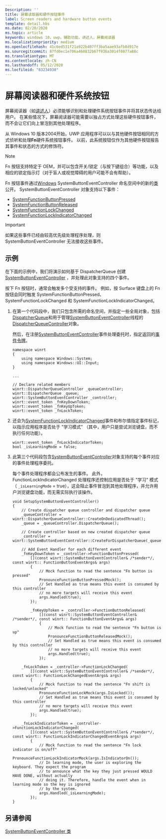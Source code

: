 ```yaml
---
Description: ''
title: 屏幕读取器和硬件按钮事件
label: Screen readers and hardware button events
template: detail.hbs
ms.date: 02/20/2020
ms.topic: article
keywords: windows 10，uwp，辅助功能，讲述人，屏幕阅读器
ms.localizationpriority: medium
ms.openlocfilehash: 41c6ed531f21a922b407ff3ba5aae93afb8d917e
ms.sourcegitcommit: 87fd0ec1e706a460832b67f936a3014f0877a88c
ms.translationtype: MT
ms.contentlocale: zh-CN
ms.lasthandoff: 05/12/2020
ms.locfileid: "83234930"
---
```

# <a name="screen-readers-and-hardware-system-buttons"></a>屏幕阅读器和硬件系统按钮

屏幕阅读器（如[讲述人](https://support.microsoft.com/help/22798/windows-10-complete-guide-to-narrator)）必须能够识别和处理硬件系统按钮事件并将其状态传达给用户。 在某些情况下，屏幕阅读器可能需要以独占方式处理这些硬件按钮事件，而不会让它们向上冒泡到其他处理程序。

从 Windows 10 版本2004开始，UWP 应用程序可以以与其他硬件按钮相同的方式侦听和处理**Fn**硬件系统按钮事件。 以前，此系统按钮仅作为其他硬件按钮报告其事件和状态的方式的修饰符。

> [!NOTE]
> Fn 按钮支持特定于 OEM，并可以包含开关/锁定（与按下键组合）等功能，以及相应的锁定指示灯（对于盲人或视觉障碍的用户可能不会有帮助）。

Fn 按钮事件通过[Windows](/uwp/api/windows.ui.input) SystemButtonEventController 命名空间中的新的[类](/uwp/api/windows.ui.input.systembuttoneventcontroller)公开。 SystemButtonEventController 对象支持以下事件：

- [SystemFunctionButtonPressed](/uwp/api/windows.ui.input.systembuttoneventcontroller.systemfunctionbuttonpressed)
- [SystemFunctionButtonReleased](/uwp/api/windows.ui.input.systembuttoneventcontroller.systemfunctionbuttonreleased)
- [SystemFunctionLockChanged](/uwp/api/windows.ui.input.systembuttoneventcontroller.systemfunctionlockchanged)
- [SystemFunctionLockIndicatorChanged](/uwp/api/windows.ui.input.systembuttoneventcontroller.systemfunctionlockindicatorchanged)

> [!Important]
> 如果这些事件已经由较高优先级处理程序处理，则 SystemButtonEventController 无法接收这些事件。

## <a name="examples"></a>示例

在下面的示例中，我们将演示如何基于 DispatcherQueue 创建[SystemButtonEventController](/uwp/api/windows.ui.input.systembuttoneventcontroller) ，并处理此对象支持的四个事件。

按下 Fn 按钮时，通常会触发多个受支持的事件。 例如，按 Surface 键盘上的 Fn 按钮会同时触发 SystemFunctionButtonPressed、SystemFunctionLockChanged 和 SystemFunctionLockIndicatorChanged。

1. 在第一个代码段中，我们只包含所需的命名空间，并指定一些全局对象，包括[DispatcherQueue](/uwp/api/windows.system.dispatcherqueue)和用于管理[SystemButtonEventController](/uwp/api/windows.ui.input.systembuttoneventcontroller)线程的[DispatcherQueueController](/uwp/api/windows.system.dispatcherqueuecontroller)对象。

   然后，在注册[SystemButtonEventController](/uwp/api/windows.ui.input.systembuttoneventcontroller)事件处理委托时，指定返回的[事件令牌](/uwp/cpp-ref-for-winrt/event-token)。

    ```cppwinrt
    namespace winrt
    {
        using namespace Windows::System;
        using namespace Windows::UI::Input;
    }

    ...

    // Declare related members
    winrt::DispatcherQueueController _queueController;
    winrt::DispatcherQueue _queue;
    winrt::SystemButtonEventController _controller;
    winrt::event_token _fnKeyDownToken;
    winrt::event_token _fnKeyUpToken;
    winrt::event_token _fnLockToken;
    ```

2. 还会为[SystemFunctionLockIndicatorChanged](/uwp/api/windows.ui.input.systembuttoneventcontroller.systemfunctionlockindicatorchanged)事件和布尔值指定事件标记，以指示应用程序是否处于 "学习模式" （其中，用户只是尝试浏览键盘，而不执行任何功能）。

    ```cppwinrt
    winrt::event_token _fnLockIndicatorToken;
    bool _isLearningMode = false;
    ```

3. 此第三个代码段包含[SystemButtonEventController](/uwp/api/windows.ui.input.systembuttoneventcontroller)对象支持的每个事件对应的事件处理程序委托。

   每个事件处理程序都会公布发生的事件。 此外，FunctionLockIndicatorChanged 处理程序还控制应用是否处于 "学习" 模式（ `_isLearningMode` = true），这会阻止事件冒泡到其他处理程序，并允许用户浏览键盘功能，而无需实际执行该操作。

    ```cppwinrt
    void SetupSystemButtonEventController()
    {
        // Create dispatcher queue controller and dispatcher queue
        _queueController = winrt::DispatcherQueueController::CreateOnDedicatedThread();
        _queue = _queueController.DispatcherQueue();

        // Create controller based on new created dispatcher queue
        _controller = winrt::SystemButtonEventController::CreateForDispatcherQueue(_queue);

        // Add Event Handler for each different event
        _fnKeyDownToken = _controller->FunctionButtonPressed(
            [](const winrt::SystemButtonEventController& /*sender*/, const winrt:: FunctionButtonEventArgs& args)
            {
                // Mock function to read the sentence "Fn button is pressed"
                PronounceFunctionButtonPressedMock();
                // Set Handled as true means this event is consumed by this controller
                // no more targets will receive this event
                args.Handled(true);
            });

            _fnKeyUpToken = _controller->FunctionButtonReleased(
                [](const winrt::SystemButtonEventController& /*sender*/, const winrt:: FunctionButtonEventArgs& args)
                {
                    // Mock function to read the sentence "Fn button is up"
                    PronounceFunctionButtonReleasedMock();
                    // Set Handled as true means this event is consumed by this controller
                    // no more targets will receive this event
                    args.Handled(true);
                });

        _fnLockToken = _controller->FunctionLockChanged(
            [](const winrt::SystemButtonEventController& /*sender*/, const winrt:: FunctionLockChangedEventArgs& args)
            {
                // Mock function to read the sentence "Fn shift is locked/unlocked"
                PronounceFunctionLockMock(args.IsLocked());
                // Set Handled as true means this event is consumed by this controller
                // no more targets will receive this event
                args.Handled(true);
            });

        _fnLockIndicatorToken = _controller->FunctionLockIndicatorChanged(
            [](const winrt::SystemButtonEventController& /*sender*/, const winrt:: FunctionLockIndicatorChangedEventArgs& args)
            {
                // Mock function to read the sentence "Fn lock indicator is on/off"
                PronounceFunctionLockIndicatorMock(args.IsIndicatorOn());
                // In learning mode, the user is exploring the keyboard. They expect the program
                // to announce what the key they just pressed WOULD HAVE DONE, without actually
                // doing it. Therefore, handle the event when in learning mode so the key is ignored
                // by the system.
                args.Handled(_isLearningMode);
            });
    }
    ```

## <a name="see-also"></a>另请参阅

[SystemButtonEventController 类](/uwp/api/windows.ui.input.systembuttoneventcontroller)
